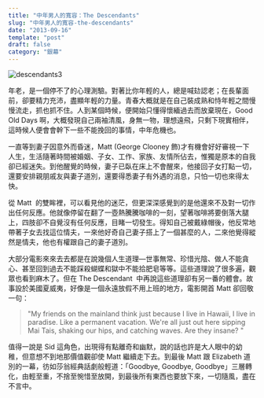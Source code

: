 ```yaml
---
title: "中年男人的寬容：The Descendants"
slug: "中年男人的寬容-the-descendants"
date: "2013-09-16"
template: "post"
draft: false
category: "銀幕"
---
```


![descendants3](images/descendants3.jpg)

年老，是一個停不了的心理測驗。對著比你年輕的人，總是喊攰認老；在長輩面前，卻要精力充沛，盡顯年輕的力量。青春大概就是在自己裝成熟和恃年輕之間慢慢流走，抓也抓不住。人到某個時候，便開始只懂得懷緬過去而放棄現在，Good Old Days 啊，大概發現自己兩袖清風，身無一物，理想遠飛，只剩下現實相伴，這時候人便會會幹下一些不能挽回的事情，中年危機也。

一直等到妻子因意外而昏迷，Matt (George Clooney 飾)才有機會好好審視一下人生，生活隨著時間被婚姻、子女、工作、家族、友情所佔去，惟獨是原本的自我卻已經迷失。到他醒覺的時候，妻子已臥在床上不會醒來，他接回子女打點一切，還要安排親朋戚友與妻子道別，還要得悉妻子有外遇的消息，只怕一切也來得太快。

從 Matt  的雙眸裡，可以看見他的迷茫，但更深深感覺到的是他還來不及對一切作出任何反應。他就像停留在翻了一壺熱騰騰咖啡的一刻，望著咖啡將要倒落大腿上，四肢卻不自覺沒有任何反應，目睹一切發生。得知自己被戴綠帽後，他反常地帶著子女去找這位情夫，一來他好奇自己妻子搭上了一個甚麼的人，二來他覺得縱然是情夫，他也有權跟自己的妻子道別。

大部分電影來來去去都是在說幾個人生道理—世事無常、珍惜光陰、做人不能貪心、甚至回到過去不能踩殺蝴蝶和獄中不能拾肥皂等等。這些道理說了很多遍，觀眾也看到麻木了。但在 The Descendant  中再說這些道理卻有另一番的體會。故事設於美國夏威夷，好像是一個永遠放假不用上班的地方，電影開首 Matt 卻回敬一句：

> "My friends on the mainland think just because I live in Hawaii, I live in paradise. Like a permanent vacation. We're all just out here sipping Mai Tais, shaking our hips, and catching waves. Are they insane? "

值得一說是 Sid 這角色，出現得有點離奇和幽默，說的話也許是大人眼中的幼稚，但意想不到地那價值觀卻使 Matt 繼續走下去。到最後 Matt 跟 Elizabeth 道別的一幕，彷如莎翁經典話劇般輕道：「Goodbye, Goodbye, Goodbye」三層轉化，由輕至重，不捨至惋惜至放開，到最後所有東西也要放下來，一切隨風，盡在不言中。

